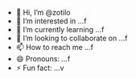 - 👋 Hi, I’m @zotilo
- 👀 I’m interested in ...f
- 🌱 I’m currently learning ...f
- 💞️ I’m looking to collaborate on ...f
- 📫 How to reach me ...f
- 😄 Pronouns: ...f
- ⚡ Fun fact: ...v

<!---
zotilo/zotilo is a ✨ special ✨ repository because its `README.md` (this file) appears on your GitHub profile.
You can click the Preview link to take a look at your changes.
--->
